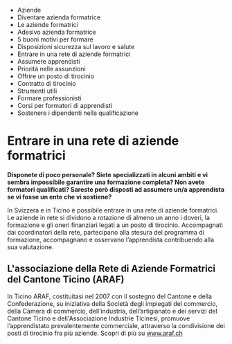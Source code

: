   * Aziende
  * Diventare azienda formatrice
  * Le aziende formatrici
  * Adesivo azienda formatrice
  * 5 buoni motivi per formare
  * Disposizioni sicurezza sul lavoro e salute
  * Entrare in una rete di aziende formatrici
  * Assumere apprendisti
  * Priorità nelle assunzioni
  * Offrire un posto di tirocinio
  * Contratto di tirocinio
  * Strumenti utili
  * Formare professionisti
  * Corsi per formatori di apprendisti
  * Sostenere i dipendenti nella qualificazione

#  Entrare in una rete di aziende formatrici

**Disponete di poco personale? Siete specializzati in alcuni ambiti e vi
sembra impossibile garantire una formazione completa? Non avete formatori
qualificati? Sareste però disposti ad assumere un/a apprendista se vi fosse un
ente che vi sostiene?**

In Svizzera e in Ticino è possibile entrare in una rete di aziende formatrici.
Le aziende in rete si dividono a rotazione di almeno un anno i doveri, la
formazione e gli oneri finanziari legati a un posto di tirocinio. Accompagnati
dai coordinatori della rete, partecipano alla stesura del programma di
formazione, accompagnano e osservano l’apprendista contribuendo alla sua
valutazione.

##  L'associazione della Rete di Aziende Formatrici del Cantone Ticino (ARAF)

In Ticino ARAF, costituitasi nel 2007 con il sostegno del Cantone e della
Confederazione, su iniziativa della Società degli impiegati del commercio,
della Camera di commercio, dell’industria, dell’artigianato e dei servizi del
Cantone Ticino e dell'Associazione Industrie Ticinesi, promuove
l’apprendistato prevalentemente commerciale, attraverso la condivisione dei
posti di tirocinio fra più aziende. Scopri di più su www.araf.ch

